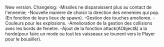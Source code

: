 New version. Changelog:
	-Missiles ne disparaissent plus au contact de l'ennemie;
	-Nouvelle maniere de choisir la direction des ennemies qui pop. (En fonction de leurs lieux de spawn).
	-Gestion des touches amelioree.
	-Couleurs pour les explosions.
	-Amelioration de la gestion des collisions avec les bords de fenetre.
	-Ajout de la fonction attack(AObject&) a la horde(pour faire un mode ou tout les vaisseaux se tounent vers le Player pour le bousiller).

